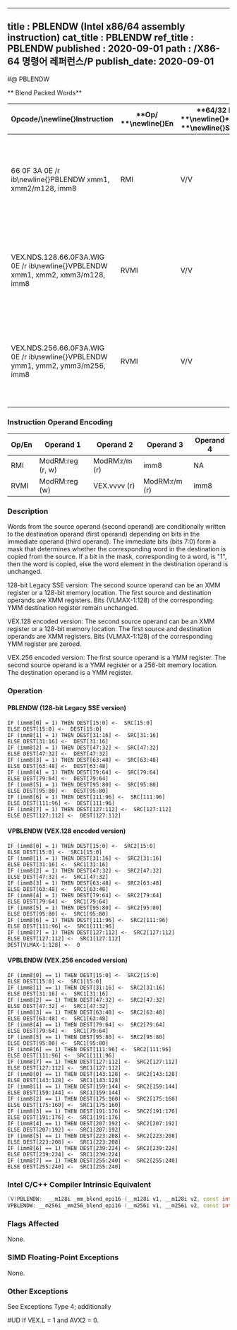 ----------------------------
title : PBLENDW (Intel x86/64 assembly instruction)
cat_title : PBLENDW
ref_title : PBLENDW
published : 2020-09-01
path : /X86-64 명령어 레퍼런스/P
publish_date: 2020-09-01
----------------------------
#@ PBLENDW

** Blend Packed Words**

|**Opcode/**\newline{}**Instruction**|**Op/ **\newline{}**En**|**64/32 bit **\newline{}**Mode **\newline{}**Support**|**CPUID **\newline{}**Feature **\newline{}**Flag**|**Description**|
|------------------------------------|------------------------|------------------------------------------------------|--------------------------------------------------|---------------|
|66 0F 3A 0E /r ib\newline{}PBLENDW xmm1, xmm2/m128, imm8|RMI|V/V|SSE4_1|Select words from xmm1 and xmm2/m128 from mask specified in imm8 and store the values into xmm1.|
|VEX.NDS.128.66.0F3A.WIG 0E /r ib\newline{}VPBLENDW xmm1, xmm2, xmm3/m128, imm8|RVMI|V/V|AVX|Select words from xmm2 and xmm3/m128 from mask specified in imm8 and store the values into xmm1.|
|VEX.NDS.256.66.0F3A.WIG 0E /r ib\newline{}VPBLENDW ymm1, ymm2, ymm3/m256, imm8|RVMI|V/V|AVX2|Select words from ymm2 and ymm3/m256 from mask specified in imm8 and store the values into ymm1.|
### Instruction Operand Encoding


|Op/En|Operand 1|Operand 2|Operand 3|Operand 4|
|-----|---------|---------|---------|---------|
|RMI|ModRM:reg (r, w)|ModRM:r/m (r)|imm8|NA|
|RVMI|ModRM:reg (w)|VEX.vvvv (r)|ModRM:r/m (r)|imm8|
### Description


Words from the source operand (second operand) are conditionally written to the destination operand (first operand) depending on bits in the immediate operand (third operand). The immediate bits (bits 7:0) form a mask that determines whether the corresponding word in the destination is copied from the source. If a bit in the mask, corresponding to a word, is "1", then the word is copied, else the word element in the destination operand is unchanged.

128-bit Legacy SSE version: The second source operand can be an XMM register or a 128-bit memory location. The first source and destination operands are XMM registers. Bits (VLMAX-1:128) of the corresponding YMM destination register remain unchanged.

VEX.128 encoded version: The second source operand can be an XMM register or a 128-bit memory location. The first source and destination operands are XMM registers. Bits (VLMAX-1:128) of the corresponding YMM register are zeroed.

VEX.256 encoded version: The first source operand is a YMM register. The second source operand is a YMM register or a 256-bit memory location. The destination operand is a YMM register. 


### Operation
#### PBLENDW (128-bit Legacy SSE version)
```info-verb
IF (imm8[0] = 1) THEN DEST[15:0] <-  SRC[15:0]
ELSE DEST[15:0] <-  DEST[15:0]
IF (imm8[1] = 1) THEN DEST[31:16] <-  SRC[31:16]
ELSE DEST[31:16] <-  DEST[31:16]
IF (imm8[2] = 1) THEN DEST[47:32] <-  SRC[47:32]
ELSE DEST[47:32] <-  DEST[47:32]
IF (imm8[3] = 1) THEN DEST[63:48] <-  SRC[63:48]
ELSE DEST[63:48] <-  DEST[63:48]
IF (imm8[4] = 1) THEN DEST[79:64] <-  SRC[79:64]
ELSE DEST[79:64] <-  DEST[79:64]
IF (imm8[5] = 1) THEN DEST[95:80] <-  SRC[95:80]
ELSE DEST[95:80] <-  DEST[95:80]
IF (imm8[6] = 1) THEN DEST[111:96] <-  SRC[111:96]
ELSE DEST[111:96] <-  DEST[111:96]
IF (imm8[7] = 1) THEN DEST[127:112] <-  SRC[127:112]
ELSE DEST[127:112] <-  DEST[127:112]
```
#### VPBLENDW (VEX.128 encoded version)
```info-verb
IF (imm8[0] = 1) THEN DEST[15:0] <-  SRC2[15:0]
ELSE DEST[15:0] <-  SRC1[15:0]
IF (imm8[1] = 1) THEN DEST[31:16] <-  SRC2[31:16]
ELSE DEST[31:16] <-  SRC1[31:16]
IF (imm8[2] = 1) THEN DEST[47:32] <-  SRC2[47:32]
ELSE DEST[47:32] <-  SRC1[47:32]
IF (imm8[3] = 1) THEN DEST[63:48] <-  SRC2[63:48]
ELSE DEST[63:48] <-  SRC1[63:48]
IF (imm8[4] = 1) THEN DEST[79:64] <-  SRC2[79:64]
ELSE DEST[79:64] <-  SRC1[79:64]
IF (imm8[5] = 1) THEN DEST[95:80] <-  SRC2[95:80]
ELSE DEST[95:80] <-  SRC1[95:80]
IF (imm8[6] = 1) THEN DEST[111:96] <-  SRC2[111:96]
ELSE DEST[111:96] <-  SRC1[111:96]
IF (imm8[7] = 1) THEN DEST[127:112] <-  SRC2[127:112]
ELSE DEST[127:112] <-  SRC1[127:112]
DEST[VLMAX-1:128] <-  0
```
#### VPBLENDW (VEX.256 encoded version)
```info-verb
IF (imm8[0] == 1) THEN DEST[15:0] <-  SRC2[15:0]
ELSE DEST[15:0] <-  SRC1[15:0]
IF (imm8[1] == 1) THEN DEST[31:16] <-  SRC2[31:16]
ELSE DEST[31:16] <-  SRC1[31:16]
IF (imm8[2] == 1) THEN DEST[47:32] <-  SRC2[47:32]
ELSE DEST[47:32] <-  SRC1[47:32]
IF (imm8[3] == 1) THEN DEST[63:48] <-  SRC2[63:48]
ELSE DEST[63:48] <-  SRC1[63:48]
IF (imm8[4] == 1) THEN DEST[79:64] <-  SRC2[79:64]
ELSE DEST[79:64] <-  SRC1[79:64]
IF (imm8[5] == 1) THEN DEST[95:80] <-  SRC2[95:80]
ELSE DEST[95:80] <-  SRC1[95:80]
IF (imm8[6] == 1) THEN DEST[111:96] <-  SRC2[111:96]
ELSE DEST[111:96] <-  SRC1[111:96]
IF (imm8[7] == 1) THEN DEST[127:112] <-  SRC2[127:112]
ELSE DEST[127:112] <-  SRC1[127:112]
IF (imm8[0] == 1) THEN DEST[143:128] <-  SRC2[143:128]
ELSE DEST[143:128] <-  SRC1[143:128]
IF (imm8[1] == 1) THEN DEST[159:144] <-  SRC2[159:144]
ELSE DEST[159:144] <-  SRC1[159:144]
IF (imm8[2] == 1) THEN DEST[175:160] <-  SRC2[175:160]
ELSE DEST[175:160] <-  SRC1[175:160]
IF (imm8[3] == 1) THEN DEST[191:176] <-  SRC2[191:176]
ELSE DEST[191:176] <-  SRC1[191:176]
IF (imm8[4] == 1) THEN DEST[207:192] <-  SRC2[207:192]
ELSE DEST[207:192] <-  SRC1[207:192]
IF (imm8[5] == 1) THEN DEST[223:208] <-  SRC2[223:208]
ELSE DEST[223:208] <-  SRC1[223:208]
IF (imm8[6] == 1) THEN DEST[239:224] <-  SRC2[239:224]
ELSE DEST[239:224] <-  SRC1[239:224]
IF (imm8[7] == 1) THEN DEST[255:240] <-  SRC2[255:240]
ELSE DEST[255:240] <-  SRC1[255:240]
```

### Intel C/C++ Compiler Intrinsic Equivalent

```cpp
(V)PBLENDW:  __m128i _mm_blend_epi16 (__m128i v1, __m128i v2, const int mask);
VPBLENDW: __m256i _mm256_blend_epi16 (__m256i v1, __m256i v2, const int mask)
```
### Flags Affected


None.

### SIMD Floating-Point Exceptions


None.

### Other Exceptions


See Exceptions Type 4; additionally

#UD If VEX.L = 1 and AVX2 = 0.

